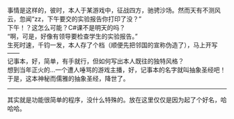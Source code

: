 事情是这样的，彼时，本人于某游戏中，征战四方，驰骋沙场。然而天有不测风云，忽闻“zz，下午要交的实验报告你打印了没？”  
下午！？这怎么可能？C#课不是明天的吗？  
“啊，可是，好像有领导要检查学生的实验报告。”  
生死时速，千钧一发，本人存了个档（顺便先把邻国的宣称伪造了），马上开写——  
记事本，好，简单，有手就行，但如何写出本人既往的独特风格？  
想到当年正火的...一个遭人唾骂的游戏主播，好，记事本的名字就叫抽象圣经吧！  
于是，这本神秘而儒雅的抽象圣经，降世了。  
    
------  
  
其实就是功能很简单的程序，没什么特殊的。放在这里仅仅是因为起了个好名，哈哈哈。  
